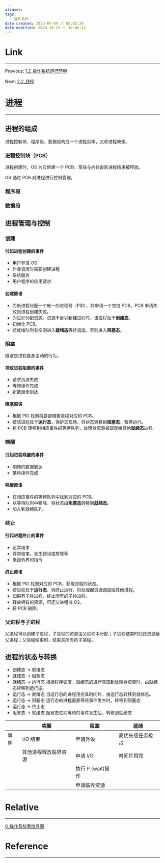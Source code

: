 ```yaml
---
aliases:
tags:
  - 操作系统
date created: 2023-09-09 六 05:02:28
date modified: 2023-10-23 一 10:46:12
---
```


# Link

---

Previous: [1.2\_操作系统运行环境](1.2_操作系统运行环境.md)

Next: [2.2\_线程](2.2_线程.md)

# 进程

---

## 进程的组成

进程控制块、程序段、数据段构成一个进程实体，又称进程映像。

### 进程控制块（**PCB**）

进程创建时，OS 为它新建一个 PCB，常驻与内存直到进程结束被释放。

OS 通过 PCB 对进程进行控制管理。

### 程序段

### 数据段

## 进程管理与控制

### 创建

#### 引起进程创建的事件

- 用户登录 OS
- 作业调度时需要创建进程
- 系统服务
- 用户程序的应用请求

#### 创建原语

- 为新进程分配一个唯一的进程号（PID），并申请一个空白 PCB。PCB 申请失败则进程创建失败。
- 为进程分配资源。资源不足以新建进程时，该进程处于**创建态**。
- 初始化 PCB。
- 若就绪队列有空则进入**就绪态**等待调度。否则进入**阻塞态**。

### 阻塞

阻塞是进程自身主动的行为。

#### 导致进程阻塞的事件

- 请求资源失败
- 等待操作完成
- 新数据未到达

#### 阻塞原语

- 根据 PID 找到将要被阻塞进程对应的 PCB。
- 若该进程处于**运行态**，保护其现场，将状态转移到**阻塞态**，暂停运行。
- 将 PCB 转移到相应事件的等待队列，处理器资源被调度给其他**就绪态**进程。

### 唤醒

#### 引起进程唤醒的事件

- 期待的数据到达
- 某种操作完成

#### 唤醒原语

- 在相应事件的等待队列中找到对应的 PCB。
- 从等待队列中移除，将状态由**阻塞态**转移到**就绪态**。
- 加入到就绪队列。

### 终止

#### 引起进程终止的事件

- 正常结束
- 异常结束，发生错误或故障等
- 来自外界的指令

#### 终止原语

- 根据 PID 找到对应的 PCB，获取进程的状态。
- 若进程处于**运行态**，则终止运行，将处理器资源调度给其他进程。
- 如果有子孙进程，终止所有的子孙进程。
- 释放拥有的资源，归还父进程或 OS。
- 将 PCB 删除。

### 父进程与子进程

父进程可以创建子进程，子进程的资源由父进程中分配；子进程结束时归还资源给父进程；父进程结束时，结束其所有的子进程。

## 进程的状态与转换

- 创建态 -> 就绪态
- 就绪态 -> 阻塞态
- 就绪态 -> 运行态
  根据程序调度，就绪态的进行获取到处理器资源时，由就绪态转移到运行态。
- 运行态 -> 就绪态
  当运行态的进程用完其时间片，由运行态转移到就绪态。
- 运行态 -> 阻塞态
  运行态的进程需要等待事件发生时，转移到阻塞态
- 运行态 -> 终止态
- 阻塞态 -> 就绪态
  阻塞态进程等待的事件发生后，转移到就绪态

|      | 唤醒                 | 阻塞              | 就绪             |
| ---- | -------------------- | ----------------- | ---------------- |
| 事件 | I/O 结束             | 申请外设          | 高优先级任务抢占 |
|      | 其他进程释放临界资源 | 申请 I/O          | 时间片用完       |
|      |                      | 执行 P (wait)操作 |                  |
|      |                      | 申请临界资源      |                  |

# Relative

---

[0\_操作系统思维导图](0_操作系统思维导图.md)

# Reference

---
